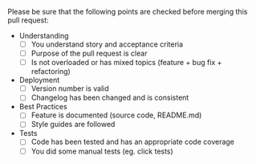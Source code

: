 Please be sure that the following points are checked before merging this pull request:

* Understanding
  - [ ] You understand story and acceptance criteria
  - [ ] Purpose of the pull request is clear
  - [ ] Is not overloaded or has mixed topics (feature + bug fix + refactoring)

* Deployment
  - [ ] Version number is valid
  - [ ] Changelog has been changed and is consistent

* Best Practices
  - [ ] Feature is documented (source code, README.md)
  - [ ] Style guides are followed

* Tests
  - [ ] Code has been tested and has an appropriate code coverage
  - [ ] You did some manual tests (eg. click tests)
